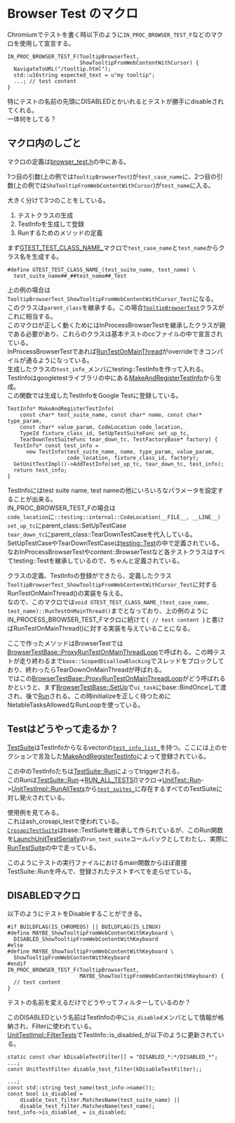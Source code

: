 # Browser Test のマクロ

Chromiumでテストを書く時以下のように`IN_PROC_BROWSER_TEST_F`などのマクロを使用して宣言する。
```cpp=
IN_PROC_BROWSER_TEST_F(TooltipBrowserTest,
                       ShowTooltipFromWebContentWithCursor) {
  NavigateToURL("/tooltip.html");
  std::u16string expected_text = u"my tooltip";
  ...; // test content
}
```
特にテストの名前の先頭にDISABLEDとかいれるとテストが勝手にdisableされてくれる。  
一体何をしてる？

## マクロ内のしごと
マクロの定義は[browser_test.h](https://source.chromium.org/chromium/chromium/src/+/refs/heads/main:content/public/test/browser_test.h)の中にある。  

1つ目の引数(上の例では`TooltipBrowserTest`)が`test_case_name`に、2つ目の引数(上の例では`ShoTooltipFromWebContentWithCursor`)が`test_name`に入る。  

大きく分けて3つのことをしている。  
1. テストクラスの生成
2. TestInfoを生成して登録
3. Runするためのメソッドの定義


まず[GTEST_TEST_CLASS_NAME_](https://source.chromium.org/chromium/chromium/src/+/main:third_party/googletest/src/googletest/include/gtest/internal/gtest-internal.h;l=1533;drc=b007c54f2944e193ac44fba1bc997cb65826a0b9)マクロで`test_case_name`と`test_name`からクラス名を生成する。  
```cpp=
#define GTEST_TEST_CLASS_NAME_(test_suite_name, test_name) \
  test_suite_name##_##test_name##_Test
```
上の例の場合は`TooltipBrowserTest_ShowTooltipFromWebContentWithCursor_Test`になる。  
このクラスは`parent_class`を継承する。この場合[`TooltipBrowserTest`](https://source.chromium.org/chromium/chromium/src/+/main:chrome/browser/ui/views/tooltip/tooltip_browsertest.cc;l=144;drc=e6361d070be0adc585ebbff89fec76e2df4ad768)クラスがこれに相当する。  
このマクロが正しく動くためにはInProcessBrowserTestを継承したクラスが親である必要があり、これらのクラスは基本テストのccファイルの中で宣言されている。  
InProcessBrowserTestであれば[RunTestOnMainThread](https://source.chromium.org/chromium/chromium/src/+/refs/heads/main:content/public/test/browser_test.h;l=69;drc=a328097ef1d47f51e76917b80110863037f4f744)がoverrideできコンパイルが通るようになっている。  
生成したクラスの`test_info_`メンバにtesting::TestInfoを作って入れる。  
TestInfoはgoogletestライブラリの中にある[MakeAndRegisterTestInfo](https://source.chromium.org/chromium/chromium/src/+/main:third_party/googletest/src/googletest/include/gtest/internal/gtest-internal.h;l=586;drc=b007c54f2944e193ac44fba1bc997cb65826a0b9)から生成。  
この関数では生成したTestInfoをGoogle Testに登録している。
```cpp=
TestInfo* MakeAndRegisterTestInfo(
    const char* test_suite_name, const char* name, const char* type_param,
    const char* value_param, CodeLocation code_location,
    TypeId fixture_class_id, SetUpTestSuiteFunc set_up_tc,
    TearDownTestSuiteFunc tear_down_tc, TestFactoryBase* factory) {
  TestInfo* const test_info =
      new TestInfo(test_suite_name, name, type_param, value_param,
                   code_location, fixture_class_id, factory);
  GetUnitTestImpl()->AddTestInfo(set_up_tc, tear_down_tc, test_info);
  return test_info;
}
```
TestInfoにはtest suite name, test nameの他にいろいろなパラメータを設定することが出来る。  
IN_PROC_BROWSER_TEST_Fの場合は  
`code_location`に`::testing::internal::CodeLocation(__FILE__, __LINE__)`  
`set_up_tc`にparent_class::SetUpTestCase  
`tear_down_tc`にparent_class::TearDownTestCaseを代入している。  
SetUpTestCaseやTearDownTestCaseは[testing::Test](https://source.chromium.org/chromium/chromium/src/+/refs/heads/main:third_party/googletest/src/googletest/include/gtest/gtest.h;l=257-258;drc=a328097ef1d47f51e76917b80110863037f4f744)の中で定義されている。なおInProcessBrowserTestやcontent::BrowserTestなど各テストクラスはすべてtesting::Testを継承しているので、ちゃんと定義されている。  

クラスの定義、TestInfoの登録ができたら、定義したクラス`TooltipBrowserTest_ShowTooltipFromWebContentWithCursor_Test`に対するRunTestOnMainThread()の実装を与える。  
なので、このマクロでは`void GTEST_TEST_CLASS_NAME_(test_case_name, test_name)::RunTestOnMainThread()`までとなっており、上の例のようにIN_PROCESS_BROWSER_TEST_Fマクロに続けて`{ // test content }`と書けばRunTestOnMainThread()に対する実装を与えていることになる。  

ここで作ったメソッドはBrowserTestでは[BrowserTestBase::ProxyRunTestOnMainThreadLoop](https://source.chromium.org/chromium/chromium/src/+/refs/heads/main:content/public/test/browser_test_base.cc;l=914;drc=a328097ef1d47f51e76917b80110863037f4f744)で呼ばれる。この時テストが走り終わるまで`base::ScopedDisallowBlocking`でスレッドをブロックしており、終わったらTearDownOnMainThreadが呼ばれる。  
ではこの[BrowserTestBase::ProxyRunTestOnMainThreadLoop](https://source.chromium.org/chromium/chromium/src/+/refs/heads/main:content/public/test/browser_test_base.cc;l=914;drc=a328097ef1d47f51e76917b80110863037f4f744)がどう呼ばれるかというと、まず[BrowserTestBase::SetUp](https://source.chromium.org/chromium/chromium/src/+/refs/heads/main:content/public/test/browser_test_base.cc;l=297;drc=a328097ef1d47f51e76917b80110863037f4f744)で`ui_task`にbase::BindOnceして渡され、後で[Run](https://source.chromium.org/chromium/chromium/src/+/refs/heads/main:content/public/test/browser_test_base.cc;l=721;drc=a328097ef1d47f51e76917b80110863037f4f744)される。この時initializeを正しく待つためにNetableTasksAllowedなRunLoopを使っている。  

## Testはどうやって走るか？
[TestSuite](https://source.chromium.org/chromium/chromium/src/+/refs/heads/main:third_party/googletest/src/googletest/include/gtest/gtest.h;l=652;drc=a328097ef1d47f51e76917b80110863037f4f744)はTestInfoからなるvectorの[`test_info_list_`](https://source.chromium.org/chromium/chromium/src/+/refs/heads/main:third_party/googletest/src/googletest/include/gtest/gtest.h;l=835;drc=a328097ef1d47f51e76917b80110863037f4f744)を持つ。ここには上のセクションで言及した[MakeAndRegisterTestInfo](https://source.chromium.org/chromium/chromium/src/+/main:third_party/googletest/src/googletest/include/gtest/internal/gtest-internal.h;l=586;drc=b007c54f2944e193ac44fba1bc997cb65826a0b9)によって登録されている。  

この中のTestInfoたちは[TestSuite::Run](https://source.chromium.org/chromium/chromium/src/+/refs/heads/main:third_party/googletest/src/googletest/src/gtest.cc;l=2981;drc=a328097ef1d47f51e76917b80110863037f4f744)によってtriggerされる。  
このRunは[TestSuite::Run](https://source.chromium.org/chromium/chromium/src/+/refs/heads/main:base/test/test_suite.cc;l=419;drc=a328097ef1d47f51e76917b80110863037f4f744)->[RUN_ALL_TESTS()](https://source.chromium.org/chromium/chromium/src/+/refs/heads/main:third_party/googletest/src/googletest/include/gtest/gtest.h;l=2284;drc=a328097ef1d47f51e76917b80110863037f4f744)マクロ->[UnitTest::Run](https://source.chromium.org/chromium/chromium/src/+/refs/heads/main:third_party/googletest/src/googletest/src/gtest.cc;l=5363;drc=a328097ef1d47f51e76917b80110863037f4f744)->[UnitTestImpl::RunAllTests](https://source.chromium.org/chromium/chromium/src/+/refs/heads/main:third_party/googletest/src/googletest/src/gtest.cc;l=5744;drc=a328097ef1d47f51e76917b80110863037f4f744)から[`test_suites_`](https://source.chromium.org/chromium/chromium/src/+/refs/heads/main:third_party/googletest/src/googletest/src/gtest-internal-inl.h;l=859;drc=a328097ef1d47f51e76917b80110863037f4f744)に存在するすべてのTestSuiteに対し発火されている。  

使用例を見てみる。  
これはash_crosapi_testで使われている。  
[`CrosapiTestSuite`](https://source.chromium.org/chromium/chromium/src/+/main:chrome/browser/ash/crosapi/test/ash_crosapi_tests_main.cc;l=20;drc=14b9b14728983afc9d06a5ab683c49ef7e56d753)はbase::TestSuiteを継承して作られているが、このRun関数を[LaunchUnitTestSerially](https://source.chromium.org/chromium/chromium/src/+/refs/heads/main:base/test/launcher/unit_test_launcher.cc;l=294;drc=a328097ef1d47f51e76917b80110863037f4f744)の`run_test_suite`コールバックとしてわたし、実際に[RunTestSuite](https://source.chromium.org/chromium/chromium/src/+/refs/heads/main:base/test/launcher/unit_test_launcher.cc;l=179;drc=a328097ef1d47f51e76917b80110863037f4f744)の中で走っている。  

このようにテストの実行ファイルにおけるmain関数からほぼ直接TestSuite::Runを呼んで、登録されたテストすべてを走らせている。

## DISABLEDマクロ
以下のようにテストをDisableすることができる。  
```cpp= 
#if BUILDFLAG(IS_CHROMEOS) || BUILDFLAG(IS_LINUX)
#define MAYBE_ShowTooltipFromWebContentWithKeyboard \
  DISABLED_ShowTooltipFromWebContentWithKeyboard
#else
#define MAYBE_ShowTooltipFromWebContentWithKeyboard \
  ShowTooltipFromWebContentWithKeyboard
#endif
IN_PROC_BROWSER_TEST_F(TooltipBrowserTest,
                       MAYBE_ShowTooltipFromWebContentWithKeyboard) {
  // test content
}
```
テストの名前を変えるだけでどうやってフィルターしているのか？  

このDISABLEDという名前はTestInfoの中に`is_disabled`メンバとして情報が格納され、Filterに使われている。  
[UnitTestImpl::FilterTests](https://source.chromium.org/chromium/chromium/src/+/refs/heads/main:third_party/googletest/src/googletest/src/gtest.cc;l=6038;drc=a328097ef1d47f51e76917b80110863037f4f744)でTestInfo::is_disabled_が以下のように更新されている。  
```cpp=
static const char kDisableTestFilter[] = "DISABLED_*:*/DISABLED_*";
...;
const UnitTestFilter disable_test_filter(kDisableTestFilter);;

...;
const std::string test_name(test_info->name());
const bool is_disabled =
    disable_test_filter.MatchesName(test_suite_name) ||
    disable_test_filter.MatchesName(test_name);
test_info->is_disabled_ = is_disabled;
```
